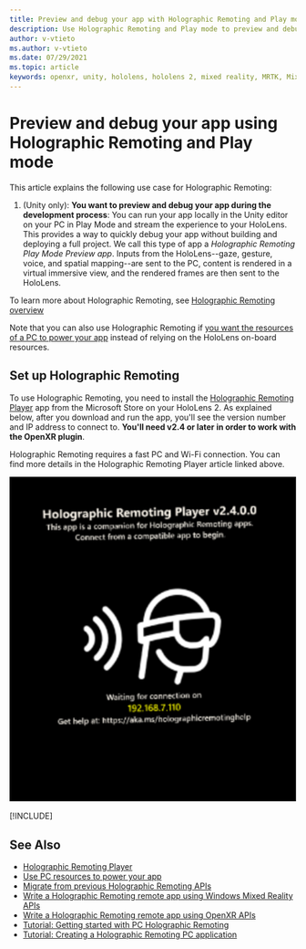 ```yaml
---
title: Preview and debug your app with Holographic Remoting and Play mode
description: Use Holographic Remoting and Play mode to preview and debug your app
author: v-vtieto
ms.author: v-vtieto
ms.date: 07/29/2021
ms.topic: article
keywords: openxr, unity, hololens, hololens 2, mixed reality, MRTK, Mixed Reality Toolkit, augmented reality, virtual reality, mixed reality headsets, learn, tutorial, getting started, holographic remoting, desktop, preview, debug
---
```


# Preview and debug your app using Holographic Remoting and Play mode

This article explains the following use case for Holographic Remoting: 

1. (Unity only): **You want to preview and debug your app during the development process**: You can run your app locally in the Unity editor on your PC in Play Mode and stream the experience to your HoloLens. This provides a way to quickly debug your app without building and deploying a full project. We call this type of app a _Holographic Remoting Play Mode Preview app_. Inputs from the HoloLens--gaze, gesture, voice, and spatial mapping--are sent to the PC, content is rendered in a virtual immersive view, and the rendered frames are then sent to the HoloLens. 

To learn more about Holographic Remoting, see [Holographic Remoting overview](../platform-capabilities-and-apis/holographic-remoting-overview.md)

Note that you can also use Holographic Remoting if [you want the resources of a PC to power your app](use-pc-resources.md) instead of relying on the HoloLens on-board resources.

## Set up Holographic Remoting

To use Holographic Remoting, you need to install the [Holographic Remoting Player](../platform-capabilities-and-apis/holographic-remoting-player.md) app from the Microsoft Store on your HoloLens 2. As explained below, after you download and run the app, you'll see the version number and IP address to connect to. **You'll need v2.4 or later in order to work with the OpenXR plugin**.

Holographic Remoting requires a fast PC and Wi-Fi connection. You can find more details in the Holographic Remoting Player article linked above.

![Screenshot of the Holographic Remoting Player running in the HoloLens](images/openxr-features-img-01.png)

[!INCLUDE[](includes/unity-play-mode.md)]

## See Also
* [Holographic Remoting Player](../platform-capabilities-and-apis/holographic-remoting-player.md)
* [Use PC resources to power your app](use-pc-resources.md)
* [Migrate from previous Holographic Remoting APIs](migrate-from-previous-apis.md)
* [Write a Holographic Remoting remote app using Windows Mixed Reality APIs](../platform-capabilities-and-apis/holographic-remoting-create-remote-wmr.md)
* [Write a Holographic Remoting remote app using OpenXR APIs](../platform-capabilities-and-apis/holographic-remoting-create-remote-openxr.md)
* [Tutorial: Getting started with PC Holographic Remoting](../tutorials/mr-learning-pc-holographic-remoting-01.md)
* [Tutorial: Creating a Holographic Remoting PC application](../tutorials/mr-learning-pc-holographic-remoting-02.md)

